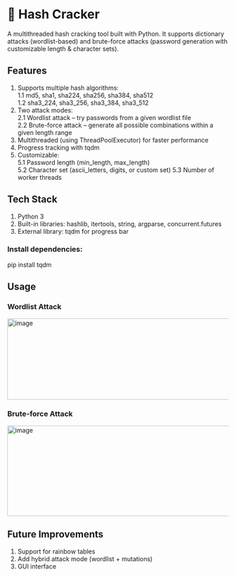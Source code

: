 # 🔑 Hash Cracker
A multithreaded hash cracking tool built with Python.
It supports dictionary attacks (wordlist-based) and brute-force attacks (password generation with customizable length & character sets).

## Features
1. Supports multiple hash algorithms:\
   1.1 md5, sha1, sha224, sha256, sha384, sha512\
   1.2 sha3_224, sha3_256, sha3_384, sha3_512
2. Two attack modes:\
   2.1 Wordlist attack – try passwords from a given wordlist file\
   2.2 Brute-force attack – generate all possible combinations within a given length range
3. Multithreaded (using ThreadPoolExecutor) for faster performance
4. Progress tracking with tqdm
5. Customizable:\
   5.1 Password length (min_length, max_length)\
   5.2 Character set (ascii_letters, digits, or custom set)
   5.3 Number of worker threads

## Tech Stack
1. Python 3
2. Built-in libraries: hashlib, itertools, string, argparse, concurrent.futures
3. External library: tqdm
 for progress bar

### Install dependencies:
pip install tqdm

## Usage
### Wordlist Attack
<img width="1222" height="185" alt="image" src="https://github.com/user-attachments/assets/f538332f-01a4-401f-a11d-878d2bb89962" />


### Brute-force Attack
<img width="940" height="206" alt="image" src="https://github.com/user-attachments/assets/bb4817be-b13d-47fb-9ee3-958f717e8ac7" />


 ## Future Improvements
1. Support for rainbow tables
2. Add hybrid attack mode (wordlist + mutations)
3. GUI interface
